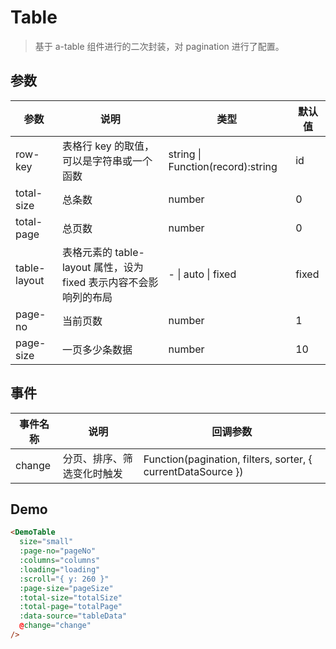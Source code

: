 # Table

> 基于 a-table 组件进行的二次封装，对 pagination 进行了配置。

## 参数

| 参数 | 说明 | 类型 | 默认值 |
| --- | --- | --- | --- |
| row-key | 表格行 key 的取值，可以是字符串或一个函数 | string \| Function(record):string | id |
| total-size | 总条数 | number | 0 |
| total-page | 总页数 | number | 0 |
| table-layout | 表格元素的 table-layout 属性，设为 fixed 表示内容不会影响列的布局 | - \| auto \| fixed | fixed |
| page-no | 当前页数 | number | 1 |
| page-size | 一页多少条数据 | number | 10 |

## 事件

| 事件名称 | 说明 | 回调参数 |
| --- | --- | --- |
| change | 分页、排序、筛选变化时触发 | Function(pagination, filters, sorter, { currentDataSource }) |

## Demo

```html
<DemoTable
  size="small"
  :page-no="pageNo"
  :columns="columns"
  :loading="loading"
  :scroll="{ y: 260 }"
  :page-size="pageSize"
  :total-size="totalSize"
  :total-page="totalPage"
  :data-source="tableData"
  @change="change"
/>
```
